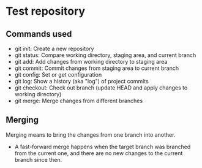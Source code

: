 # Test repository

## Commands used

- git init: Create a new repository
- git status: Compare working directory, staging area,
and current branch
- git add: Add changes from working directory to staging area
- git commit: Commit changes from staging area to current branch
- git config: Set or get configuration
- git log: Show a history (aka "log") of project commits
- git checkout: Check out branch (update HEAD and apply changes
  to working directory)
- git merge: Merge changes from different branches

## Merging

Merging means to bring the changes from one branch into another.

- A fast-forward merge happens when the target branch was
branched from the current one, and there are no new changes to
the current branch since then.
